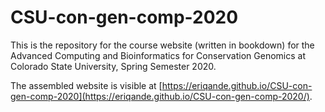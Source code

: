 # CSU-con-gen-comp-2020

This is the repository for the course website (written in bookdown)
for the Advanced Computing and Bioinformatics for Conservation Genomics
at Colorado State University, Spring Semester 2020.

The assembled website is visible at
[https://eriqande.github.io/CSU-con-gen-comp-2020](https://eriqande.github.io/CSU-con-gen-comp-2020/).
